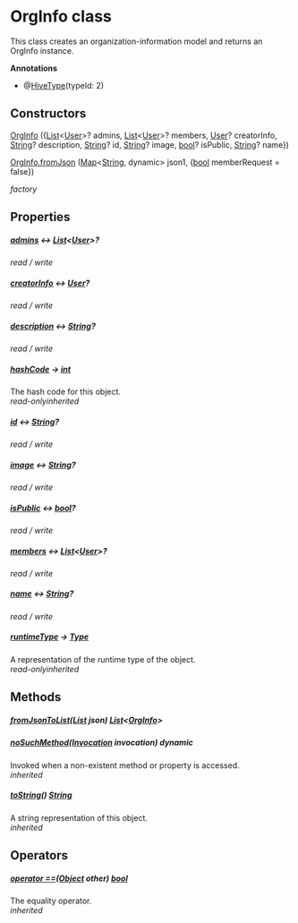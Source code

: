 


# OrgInfo class









<p>This class creates an organization-information model and returns an OrgInfo instance.</p>









**Annotations**

- @[HiveType](https://pub.dev/documentation/hive/2.2.3/hive/HiveType-class.html)(typeId: 2)


## Constructors

[OrgInfo](../models_organization_org_info/OrgInfo/OrgInfo.md) (\{[List](https://api.flutter.dev/flutter/dart-core/List-class.html)&lt;[User](../models_user_user_info/User-class.md)>? admins, [List](https://api.flutter.dev/flutter/dart-core/List-class.html)&lt;[User](../models_user_user_info/User-class.md)>? members, [User](../models_user_user_info/User-class.md)? creatorInfo, [String](https://api.flutter.dev/flutter/dart-core/String-class.html)? description, [String](https://api.flutter.dev/flutter/dart-core/String-class.html)? id, [String](https://api.flutter.dev/flutter/dart-core/String-class.html)? image, [bool](https://api.flutter.dev/flutter/dart-core/bool-class.html)? isPublic, [String](https://api.flutter.dev/flutter/dart-core/String-class.html)? name\})

   

[OrgInfo.fromJson](../models_organization_org_info/OrgInfo/OrgInfo.fromJson.md) ([Map](https://api.flutter.dev/flutter/dart-core/Map-class.html)&lt;[String](https://api.flutter.dev/flutter/dart-core/String-class.html), dynamic> json1, \{[bool](https://api.flutter.dev/flutter/dart-core/bool-class.html) memberRequest = false\})

   _factory_


## Properties

##### [admins](../models_organization_org_info/OrgInfo/admins.md) &#8596; [List](https://api.flutter.dev/flutter/dart-core/List-class.html)&lt;[User](../models_user_user_info/User-class.md)>?



  
_<span class="feature">read / write</span>_



##### [creatorInfo](../models_organization_org_info/OrgInfo/creatorInfo.md) &#8596; [User](../models_user_user_info/User-class.md)?



  
_<span class="feature">read / write</span>_



##### [description](../models_organization_org_info/OrgInfo/description.md) &#8596; [String](https://api.flutter.dev/flutter/dart-core/String-class.html)?



  
_<span class="feature">read / write</span>_



##### [hashCode](https://api.flutter.dev/flutter/dart-core/Object/hashCode.html) &#8594; [int](https://api.flutter.dev/flutter/dart-core/int-class.html)



The hash code for this object.  
_<span class="feature">read-only</span><span class="feature">inherited</span>_



##### [id](../models_organization_org_info/OrgInfo/id.md) &#8596; [String](https://api.flutter.dev/flutter/dart-core/String-class.html)?



  
_<span class="feature">read / write</span>_



##### [image](../models_organization_org_info/OrgInfo/image.md) &#8596; [String](https://api.flutter.dev/flutter/dart-core/String-class.html)?



  
_<span class="feature">read / write</span>_



##### [isPublic](../models_organization_org_info/OrgInfo/isPublic.md) &#8596; [bool](https://api.flutter.dev/flutter/dart-core/bool-class.html)?



  
_<span class="feature">read / write</span>_



##### [members](../models_organization_org_info/OrgInfo/members.md) &#8596; [List](https://api.flutter.dev/flutter/dart-core/List-class.html)&lt;[User](../models_user_user_info/User-class.md)>?



  
_<span class="feature">read / write</span>_



##### [name](../models_organization_org_info/OrgInfo/name.md) &#8596; [String](https://api.flutter.dev/flutter/dart-core/String-class.html)?



  
_<span class="feature">read / write</span>_



##### [runtimeType](https://api.flutter.dev/flutter/dart-core/Object/runtimeType.html) &#8594; [Type](https://api.flutter.dev/flutter/dart-core/Type-class.html)



A representation of the runtime type of the object.  
_<span class="feature">read-only</span><span class="feature">inherited</span>_





## Methods

##### [fromJsonToList](../models_organization_org_info/OrgInfo/fromJsonToList.md)([List](https://api.flutter.dev/flutter/dart-core/List-class.html) json) [List](https://api.flutter.dev/flutter/dart-core/List-class.html)&lt;[OrgInfo](../models_organization_org_info/OrgInfo-class.md)>



  




##### [noSuchMethod](https://api.flutter.dev/flutter/dart-core/Object/noSuchMethod.html)([Invocation](https://api.flutter.dev/flutter/dart-core/Invocation-class.html) invocation) dynamic



Invoked when a non-existent method or property is accessed.  
_<span class="feature">inherited</span>_



##### [toString](https://api.flutter.dev/flutter/dart-core/Object/toString.html)() [String](https://api.flutter.dev/flutter/dart-core/String-class.html)



A string representation of this object.  
_<span class="feature">inherited</span>_





## Operators

##### [operator ==](https://api.flutter.dev/flutter/dart-core/Object/operator_equals.html)([Object](https://api.flutter.dev/flutter/dart-core/Object-class.html) other) [bool](https://api.flutter.dev/flutter/dart-core/bool-class.html)



The equality operator.  
_<span class="feature">inherited</span>_















